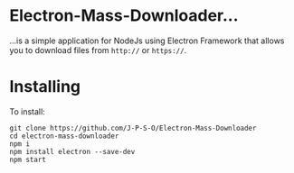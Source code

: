 # Electron-Mass-Downloader...
...is a simple application for NodeJs using Electron Framework that allows you to download files from `http://` or `https://`.
# Installing
To install:
```batchfile
git clone https://github.com/J-P-S-O/Electron-Mass-Downloader
cd electron-mass-downloader
npm i
npm install electron --save-dev
npm start
```
